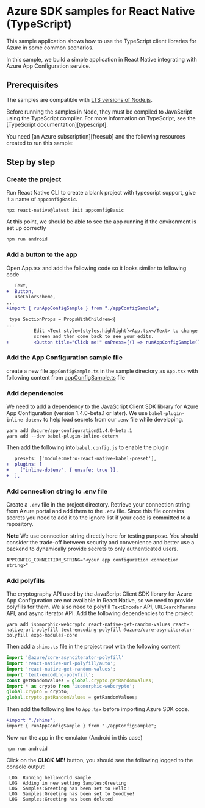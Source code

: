 # Azure SDK samples for React Native (TypeScript)

This sample application shows how to use the TypeScript client libraries for Azure in some common scenarios.

In this sample, we build a simple application in React Native integrating with Azure App Configuration service.

## Prerequisites

The samples are compatible with [LTS versions of Node.js](https://github.com/nodejs/release#release-schedule).

Before running the samples in Node, they must be compiled to JavaScript using the TypeScript compiler. For more information on TypeScript, see the [TypeScript documentation][typescript].

You need [an Azure subscription][freesub] and the following resources created to run this sample:

## Step by step

### Create the project

Run React Native CLI to create a blank project with typescript support, give it a name of `appconfigBasic`.

```shell
npx react-native@latest init appconfigBasic
```

At this point, we should be able to see the app running if the environment is set up correctly

```shell
npm run android
```

### Add a button to the app

Open App.tsx and add the following code so it looks similar to following code
```diff
   Text,
+  Button,
   useColorScheme,
...
+import { runAppConfigSample } from "./appConfigSample";

 type SectionProps = PropsWithChildren<{
...
          Edit <Text style={styles.highlight}>App.tsx</Text> to change this
          screen and then come back to see your edits.
+         <Button title="Click me!" onPress={() => runAppConfigSample()} />
```

### Add the App Configuration sample file

create a new file `appConfigSample.ts` in the sample directory as `App.tsx` with following content from [appConfigSample.ts](https://github.com/Azure/azure-sdk-for-js/blob/main/samples/frameworks/react-native/appconfigBasic/appConfigSample.ts) file

### Add dependencies

We need to add a dependency to the JavaScript Client SDK library for Azure App Configuration (version 1.4.0-beta.1 or later). We use `babel-plugin-inline-dotenv` to help load secrets from our `.env` file while developing.

```shell
yarn add @azure/app-configuration@1.4.0-beta.1
yarn add --dev babel-plugin-inline-dotenv
```

Then add the following into `babel.config.js` to enable the plugin

```diff
   presets: ['module:metro-react-native-babel-preset'],
+  plugins: [
+    ["inline-dotenv", { unsafe: true }],
+  ],
```

### Add connection string to .env file

Create a `.env` file in the project directory. Retrieve your connection string from Azure portal and add them to the `.env` file. Since this file contains secrets you need to add it to the ignore list if your code is committed to a repository.

**Note** We use connection string directly here for testing purpose.  You should consider the trade-off between security and convenience and better use a backend to dynamically provide secrets to only authenticated users.

```
APPCONFIG_CONNECTION_STRING="<your app configuration connection string>"
```

### Add polyfills

The cryptography API used by the JavaScript Client SDK library for Azure App Configuration are not available in React Native, so we need to provide polyfills for them. We also need to polyfill `TextEncoder` API, `URLSearchParams` API, and async iterator API. Add the following dependencies to the project

```shell
yarn add isomorphic-webcrypto react-native-get-random-values react-native-url-polyfill text-encoding-polyfill @azure/core-asynciterator-polyfill expo-modules-core
```

Then add a `shims.ts` file in the project root with the following content

```typescript
import '@azure/core-asynciterator-polyfill'
import 'react-native-url-polyfill/auto';
import 'react-native-get-random-values';
import 'text-encoding-polyfill';
const getRandomValues = global.crypto.getRandomValues;
import * as crypto from 'isomorphic-webcrypto';
global.crypto = crypto;
global.crypto.getRandomValues = getRandomValues;
```

Then add the following line to `App.tsx` before importing Azure SDK code.

```diff
+import "./shims";
import { runAppConfigSample } from "./appConfigSample";
```

Now run the app in the emulator (Android in this case)

```shell
npm run android
```

Click on the **CLICK ME!** button, you should see the following logged to the console output!

```
 LOG  Running helloworld sample
 LOG  Adding in new setting Samples:Greeting
 LOG  Samples:Greeting has been set to Hello!
 LOG  Samples:Greeting has been set to Goodbye!
 LOG  Samples:Greeting has been deleted
```
